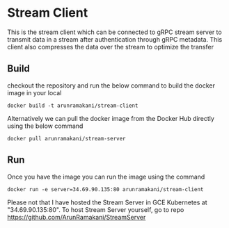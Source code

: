 # Stream Client

This is the stream client which can be connected to gRPC stream server to transmit data in a stream after authentication through gRPC metadata. This client also compresses the data over the stream to optimize the transfer

## Build 

checkout the repository and run the below command to build the docker image in your local  

```docker build -t arunramakani/stream-client```

Alternatively we can pull the docker image from the Docker Hub directly using the below command

```docker pull arunramakani/stream-server```

## Run 

Once you have the image you can run the image using the command

```docker run -e server=34.69.90.135:80 arunramakani/stream-client```

Please not that I have hosted the Stream Server in GCE Kubernetes at "34.69.90.135:80". To host Stream Server yourself, go to repo https://github.com/ArunRamakani/StreamServer
